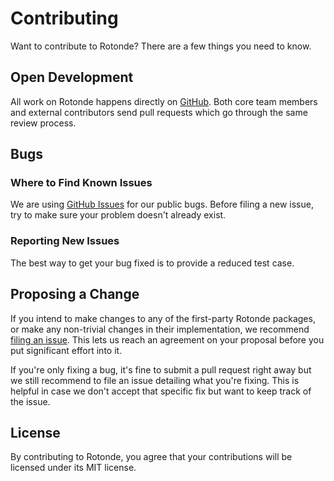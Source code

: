 # Contributing

Want to contribute to Rotonde? There are a few things you need to know.

## Open Development

All work on Rotonde happens directly on [GitHub](https://github.com/merveilles/Rotonde). Both core team members and external contributors send pull requests which go through the same review process.

## Bugs

### Where to Find Known Issues

We are using [GitHub Issues](https://github.com/merveilles/Rotonde/issues) for our public bugs. Before filing a new issue, try to make sure your problem doesn't already exist.

### Reporting New Issues

The best way to get your bug fixed is to provide a reduced test case.

## Proposing a Change

If you intend to make changes to any of the first-party Rotonde packages, or make any non-trivial changes in their implementation, we recommend [filing an issue](https://github.com/merveilles/Rotonde/issues/new). This lets us reach an agreement on your proposal before you put significant effort into it.

If you're only fixing a bug, it's fine to submit a pull request right away but we still recommend to file an issue detailing what you're fixing. This is helpful in case we don't accept that specific fix but want to keep track of the issue.

## License

By contributing to Rotonde, you agree that your contributions will be licensed under its MIT license.
